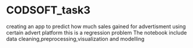 # CODSOFT_task3
creating an app to predict how much sales gained for advertisment using certain advert platform
this is a regression problem
The notebook include data cleaning,preprocessing,visualization and modelling

